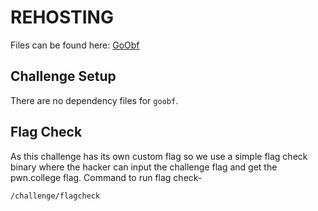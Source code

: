 # REHOSTING

Files can be found here: [GoObf](https://github.com/MasonCompetitiveCyber/PatriotCTF2022-Public/blob/main/RE/GoObf/README.md)

## Challenge Setup
There are no dependency files for `goobf`.

## Flag Check

As this challenge has its own custom flag so we use a simple flag check binary where the hacker can input the challenge flag and get the pwn.college flag. Command to run flag check-
```
/challenge/flagcheck
```


